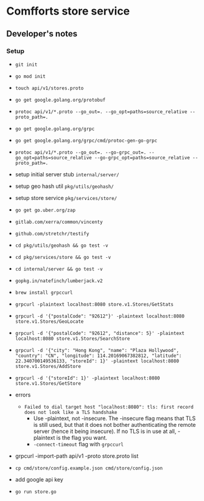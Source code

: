 # Comfforts store service

## Developer's notes

### Setup

- `git init`
- `go mod init`
- `touch api/v1/stores.proto`
- `go get google.golang.org/protobuf`
- `protoc api/v1/*.proto --go_out=. --go_opt=paths=source_relative --proto_path=.`
- `go get google.golang.org/grpc`
- `go get google.golang.org/grpc/cmd/protoc-gen-go-grpc`
- `protoc api/v1/*.proto --go_out=. --go-grpc_out=. --go_opt=paths=source_relative --go-grpc_opt=paths=source_relative --proto_path=.`
- setup initial server stub `internal/server/`
- setup geo hash util `pkg/utils/geohash/`
- setup store service `pkg/services/store/`
- `go get go.uber.org/zap`
- `gitlab.com/xerra/common/vincenty`
- `github.com/stretchr/testify`
- `cd pkg/utils/geohash && go test -v`
- `cd pkg/services/store && go test -v`
- `cd internal/server && go test -v`


- `gopkg.in/natefinch/lumberjack.v2`

- `brew install grpccurl`
- `grpcurl -plaintext localhost:8080 store.v1.Stores/GetStats`
- `grpcurl -d '{"postalCode": "92612"}' -plaintext localhost:8080 store.v1.Stores/GeoLocate`
- `grpcurl -d '{"postalCode": "92612", "distance": 5}' -plaintext localhost:8080 store.v1.Stores/SearchStore`
- `grpcurl -d '{"city": "Hong Kong", "name": "Plaza Hollywood", "country": "CN", "longitude": 114.20169067382812, "latitude":  22.340700149536133, "storeId": 1}' -plaintext localhost:8080 store.v1.Stores/AddStore`
- `grpcurl -d '{"storeId": 1}' -plaintext localhost:8080 store.v1.Stores/GetStore`
- errors
    - `Failed to dial target host "localhost:8080": tls: first record does not look like a TLS handshake`
        - Use -plaintext, not -insecure. The -insecure flag means that TLS is still used, but that it does not bother authenticating the remote server (hence it being insecure). If no TLS is in use at all, -plaintext is the flag you want.
        - `-connect-timeout` flag with `grpccurl`

- grpcurl -import-path api/v1 -proto store.proto list

- `cp cmd/store/config.example.json cmd/store/config.json`
- add google api key
- `go run store.go`